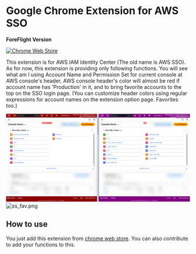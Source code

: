 # Google Chrome Extension for AWS SSO

**ForeFlight Version**

[![Chrome Web Store](https://img.shields.io/chrome-web-store/v/ejjegcnihofdahmbbhekhkcnpflljeej.svg)](https://INSERT-LINK-HERE?utm_source=github)

This extension is for AWS IAM Identity Center (The old name is AWS SSO). As for now, this extension is providing only following functions.
You will see what am I using Account Name and Permission Set for current console at AWS console's header, AWS console header's color will almost be red if account name has 'Production' in it, and to bring favorite accounts to the top on the SSO login page. (You can customize header colors using regular expressions for account names on the extension option page. Favorites too.)

![ss_dev.png](screenshots/awssso.png)
![ss_fav.png](screenshots/accountfav.jpg)

## How to use

You just add this extension from [chrome web store](https://INSERT-LINK-HERE?utm_source=github).
You can also contribute to add your functions to this.
